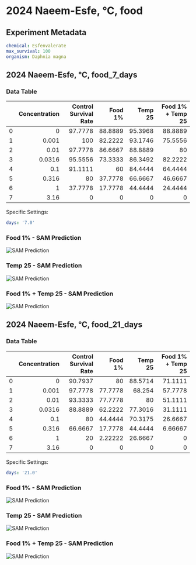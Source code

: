 # 2024 Naeem-Esfe, °C, food

## Experiment Metadata

```yaml
chemical: Esfenvalerate
max_survival: 100
organism: Daphnia magna

```


## 2024 Naeem-Esfe, °C, food_7_days

### Data Table

|    |   Concentration |   Control Survival Rate |   Food 1% |   Temp 25 |   Food 1% + Temp 25 |
|---:|----------------:|------------------------:|----------:|----------:|--------------------:|
|  0 |          0      |                 97.7778 |   88.8889 |   95.3968 |             88.8889 |
|  1 |          0.001  |                100      |   82.2222 |   93.1746 |             75.5556 |
|  2 |          0.01   |                 97.7778 |   86.6667 |   88.8889 |             80      |
|  3 |          0.0316 |                 95.5556 |   73.3333 |   86.3492 |             82.2222 |
|  4 |          0.1    |                 91.1111 |   60      |   84.4444 |             64.4444 |
|  5 |          0.316  |                 80      |   37.7778 |   66.6667 |             46.6667 |
|  6 |          1      |                 37.7778 |   17.7778 |   44.4444 |             24.4444 |
|  7 |          3.16   |                  0      |    0      |    0      |              0      |

Specific Settings:

```yaml
days: '7.0'
```


### Food 1% - SAM Prediction

![SAM Prediction](../imgs/sam_predictions/2024_Naeem-Esfe,_°C,_food_7_days_Food_1%.png)
### Temp 25 - SAM Prediction

![SAM Prediction](../imgs/sam_predictions/2024_Naeem-Esfe,_°C,_food_7_days_Temp_25.png)
### Food 1% + Temp 25 - SAM Prediction

![SAM Prediction](../imgs/sam_predictions/2024_Naeem-Esfe,_°C,_food_7_days_Food_1%_+_Temp_25.png)


## 2024 Naeem-Esfe, °C, food_21_days

### Data Table

|    |   Concentration |   Control Survival Rate |   Food 1% |   Temp 25 |   Food 1% + Temp 25 |
|---:|----------------:|------------------------:|----------:|----------:|--------------------:|
|  0 |          0      |                 90.7937 |  80       |   88.5714 |            71.1111  |
|  1 |          0.001  |                 97.7778 |  77.7778  |   68.254  |            57.7778  |
|  2 |          0.01   |                 93.3333 |  77.7778  |   80      |            51.1111  |
|  3 |          0.0316 |                 88.8889 |  62.2222  |   77.3016 |            31.1111  |
|  4 |          0.1    |                 80      |  44.4444  |   70.3175 |            26.6667  |
|  5 |          0.316  |                 66.6667 |  17.7778  |   44.4444 |             6.66667 |
|  6 |          1      |                 20      |   2.22222 |   26.6667 |             0       |
|  7 |          3.16   |                  0      |   0       |    0      |             0       |

Specific Settings:

```yaml
days: '21.0'
```


### Food 1% - SAM Prediction

![SAM Prediction](../imgs/sam_predictions/2024_Naeem-Esfe,_°C,_food_21_days_Food_1%.png)
### Temp 25 - SAM Prediction

![SAM Prediction](../imgs/sam_predictions/2024_Naeem-Esfe,_°C,_food_21_days_Temp_25.png)
### Food 1% + Temp 25 - SAM Prediction

![SAM Prediction](../imgs/sam_predictions/2024_Naeem-Esfe,_°C,_food_21_days_Food_1%_+_Temp_25.png)
